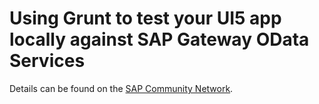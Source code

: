 # Using Grunt to test your UI5 app locally against SAP Gateway OData Services

Details can be found on the [SAP Community Network](http://scn.sap.com/community/developer-center/front-end/blog/2016/07/27/using-grunt-to-test-your-ui5-app-locally-against-real-sap-gateway-odata-services).